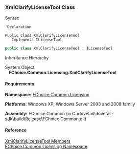 ﻿### XmlClarifyLicenseTool Class

Syntax

```vbnet
'Declaration

Public Class XmlClarifyLicenseTool 
   Implements ILicenseTool 
```

```csharp
public class XmlClarifyLicenseTool : ILicenseTool
```

Inheritance Hierarchy

System.Object  
   **FChoice.Common.Licensing.XmlClarifyLicenseTool**  

#### Requirements

**Namespace:** [FChoice.Common.Licensing](FChoice.Common~FChoice.Common.Licensing_namespace.md)

**Platforms:** Windows XP, Windows Server 2003 and 2008 family

**Assembly:** FChoice.Common (in C:\\dovetail\\dovetail-sdk\\build\\Release\\FChoice.Common.dll)

#### Reference

[XmlClarifyLicenseTool Members](FChoice.Common~FChoice.Common.Licensing.XmlClarifyLicenseTool_members.md)  
[FChoice.Common.Licensing Namespace](FChoice.Common~FChoice.Common.Licensing_namespace.md)
